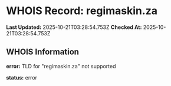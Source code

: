 # WHOIS Record: regimaskin.za

**Last Updated:** 2025-10-21T03:28:54.753Z
**Checked At:** 2025-10-21T03:28:54.753Z

## WHOIS Information

**error:** TLD for "regimaskin.za" not supported

**status:** error

